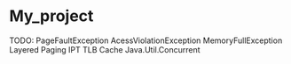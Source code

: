 # My_project

TODO:
PageFaultException
AcessViolationException
MemoryFullException
Layered Paging
IPT
TLB Cache
Java.Util.Concurrent